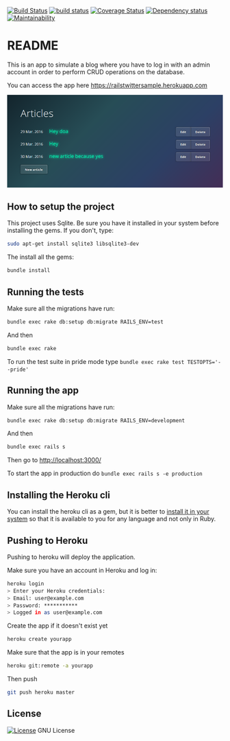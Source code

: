 [![Build Status](https://travis-ci.org/octopusinvitro/railsblog-spike.svg?branch=master)](https://travis-ci.org/octopusinvitro/railsblog-spike)
[![build status](https://gitlab.com/octopusinvitro/railsblog-spike/badges/master/build.svg)](https://gitlab.com/octopusinvitro/railsblog-spike/commits/master)
[![Coverage Status](https://coveralls.io/repos/github/octopusinvitro/railsblog-spike/badge.svg?branch=master)](https://coveralls.io/github/octopusinvitro/railsblog-spike?branch=master)
[![Dependency status](https://badges.depfu.com/badges/13769679d7e545d6654b5c9f2918255f/overview.svg)](https://depfu.com/github/octopusinvitro/railsblog-spike?project=Bundler)
[![Maintainability](https://api.codeclimate.com/v1/badges/cb1f4cf54cf53ec62381/maintainability)](https://codeclimate.com/github/octopusinvitro/railsblog-spike/maintainability)

# README

This is an app to simulate a blog where you have to log in with an admin account in order to perform CRUD operations on the database.

You can access the app here https://railstwittersample.herokuapp.com

![Screenshot1](screenshot.png)


## How to setup the project

This project uses Sqlite. Be sure you have it installed in your system before installing the gems. If you don't, type:

```bash
sudo apt-get install sqlite3 libsqlite3-dev
```

The install all the gems:

```bash
bundle install
```


## Running the tests

Make sure all the migrations have run:

```bash
bundle exec rake db:setup db:migrate RAILS_ENV=test
```

And then

```bash
bundle exec rake
```

To run the test suite in pride mode type `bundle exec rake test TESTOPTS='--pride'`



## Running the app

Make sure all the migrations have run:

```bash
bundle exec rake db:setup db:migrate RAILS_ENV=development
```

And then

```bash
bundle exec rails s
```

Then go to <http://localhost:3000/>


To start the app in production do `bundle exec rails s -e production`


## Installing the Heroku cli


You can install the heroku cli as a gem, but it is better to [install it in your system](https://devcenter.heroku.com/articles/heroku-cli) so that it is available to you for any language and not only in Ruby.


## Pushing to Heroku

Pushing to heroku will deploy the application.

Make sure you have an account in Heroku and log in:

```bash
heroku login
> Enter your Heroku credentials:
> Email: user@example.com
> Password: ***********
> Logged in as user@example.com
```

Create the app if it doesn't exist yet

```bash
heroku create yourapp
```

Make sure that the app is in your remotes

```bash
heroku git:remote -a yourapp
```

Then push

```bash
git push heroku master
```


## License

[![License](https://img.shields.io/badge/gnu-license-green.svg?style=flat)](https://opensource.org/licenses/GPL-2.0)
GNU License
